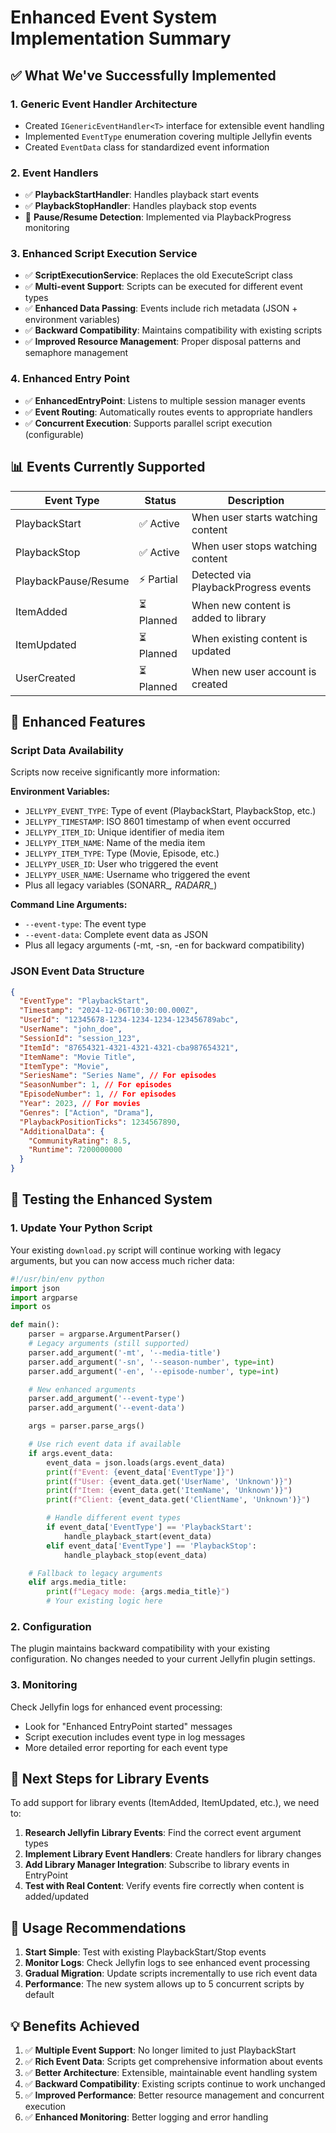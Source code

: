 # Enhanced Event System Implementation Summary

## ✅ What We've Successfully Implemented

### 1. **Generic Event Handler Architecture**
- Created `IGenericEventHandler<T>` interface for extensible event handling
- Implemented `EventType` enumeration covering multiple Jellyfin events
- Created `EventData` class for standardized event information

### 2. **Event Handlers**
- ✅ **PlaybackStartHandler**: Handles playback start events
- ✅ **PlaybackStopHandler**: Handles playback stop events
- 🔄 **Pause/Resume Detection**: Implemented via PlaybackProgress monitoring

### 3. **Enhanced Script Execution Service**
- ✅ **ScriptExecutionService**: Replaces the old ExecuteScript class
- ✅ **Multi-event Support**: Scripts can be executed for different event types
- ✅ **Enhanced Data Passing**: Events include rich metadata (JSON + environment variables)
- ✅ **Backward Compatibility**: Maintains compatibility with existing scripts
- ✅ **Improved Resource Management**: Proper disposal patterns and semaphore management

### 4. **Enhanced Entry Point**
- ✅ **EnhancedEntryPoint**: Listens to multiple session manager events
- ✅ **Event Routing**: Automatically routes events to appropriate handlers
- ✅ **Concurrent Execution**: Supports parallel script execution (configurable)

## 📊 Events Currently Supported

| Event Type | Status | Description |
|------------|--------|-------------|
| PlaybackStart | ✅ Active | When user starts watching content |
| PlaybackStop | ✅ Active | When user stops watching content |
| PlaybackPause/Resume | ⚡ Partial | Detected via PlaybackProgress events |
| ItemAdded | ⏳ Planned | When new content is added to library |
| ItemUpdated | ⏳ Planned | When existing content is updated |
| UserCreated | ⏳ Planned | When new user account is created |

## 🔧 Enhanced Features

### Script Data Availability
Scripts now receive significantly more information:

**Environment Variables:**
- `JELLYPY_EVENT_TYPE`: Type of event (PlaybackStart, PlaybackStop, etc.)
- `JELLYPY_TIMESTAMP`: ISO 8601 timestamp of when event occurred
- `JELLYPY_ITEM_ID`: Unique identifier of media item
- `JELLYPY_ITEM_NAME`: Name of the media item
- `JELLYPY_ITEM_TYPE`: Type (Movie, Episode, etc.)
- `JELLYPY_USER_ID`: User who triggered the event
- `JELLYPY_USER_NAME`: Username who triggered the event
- Plus all legacy variables (SONARR_*, RADARR_*)

**Command Line Arguments:**
- `--event-type`: The event type
- `--event-data`: Complete event data as JSON
- Plus all legacy arguments (-mt, -sn, -en for backward compatibility)

### JSON Event Data Structure
```json
{
  "EventType": "PlaybackStart",
  "Timestamp": "2024-12-06T10:30:00.000Z",
  "UserId": "12345678-1234-1234-1234-123456789abc",
  "UserName": "john_doe",
  "SessionId": "session_123",
  "ItemId": "87654321-4321-4321-4321-cba987654321",
  "ItemName": "Movie Title",
  "ItemType": "Movie",
  "SeriesName": "Series Name", // For episodes
  "SeasonNumber": 1, // For episodes
  "EpisodeNumber": 1, // For episodes
  "Year": 2023, // For movies
  "Genres": ["Action", "Drama"],
  "PlaybackPositionTicks": 1234567890,
  "AdditionalData": {
    "CommunityRating": 8.5,
    "Runtime": 7200000000
  }
}
```

## 🚀 Testing the Enhanced System

### 1. **Update Your Python Script**
Your existing `download.py` script will continue working with legacy arguments, but you can now access much richer data:

```python
#!/usr/bin/env python
import json
import argparse
import os

def main():
    parser = argparse.ArgumentParser()
    # Legacy arguments (still supported)
    parser.add_argument('-mt', '--media-title')
    parser.add_argument('-sn', '--season-number', type=int)
    parser.add_argument('-en', '--episode-number', type=int)

    # New enhanced arguments
    parser.add_argument('--event-type')
    parser.add_argument('--event-data')

    args = parser.parse_args()

    # Use rich event data if available
    if args.event_data:
        event_data = json.loads(args.event_data)
        print(f"Event: {event_data['EventType']}")
        print(f"User: {event_data.get('UserName', 'Unknown')}")
        print(f"Item: {event_data.get('ItemName', 'Unknown')}")
        print(f"Client: {event_data.get('ClientName', 'Unknown')}")

        # Handle different event types
        if event_data['EventType'] == 'PlaybackStart':
            handle_playback_start(event_data)
        elif event_data['EventType'] == 'PlaybackStop':
            handle_playback_stop(event_data)

    # Fallback to legacy arguments
    elif args.media_title:
        print(f"Legacy mode: {args.media_title}")
        # Your existing logic here
```

### 2. **Configuration**
The plugin maintains backward compatibility with your existing configuration. No changes needed to your current Jellyfin plugin settings.

### 3. **Monitoring**
Check Jellyfin logs for enhanced event processing:
- Look for "Enhanced EntryPoint started" messages
- Script execution includes event type in log messages
- More detailed error reporting for each event type

## 🔄 Next Steps for Library Events

To add support for library events (ItemAdded, ItemUpdated, etc.), we need to:

1. **Research Jellyfin Library Events**: Find the correct event argument types
2. **Implement Library Event Handlers**: Create handlers for library changes
3. **Add Library Manager Integration**: Subscribe to library events in EntryPoint
4. **Test with Real Content**: Verify events fire correctly when content is added/updated

## 🎯 Usage Recommendations

1. **Start Simple**: Test with existing PlaybackStart/Stop events
2. **Monitor Logs**: Check Jellyfin logs to see enhanced event processing
3. **Gradual Migration**: Update scripts incrementally to use rich event data
4. **Performance**: The new system allows up to 5 concurrent scripts by default

## 💡 Benefits Achieved

1. ✅ **Multiple Event Support**: No longer limited to just PlaybackStart
2. ✅ **Rich Event Data**: Scripts get comprehensive information about events
3. ✅ **Better Architecture**: Extensible, maintainable event handling system
4. ✅ **Backward Compatibility**: Existing scripts continue to work unchanged
5. ✅ **Improved Performance**: Better resource management and concurrent execution
6. ✅ **Enhanced Monitoring**: Better logging and error handling
